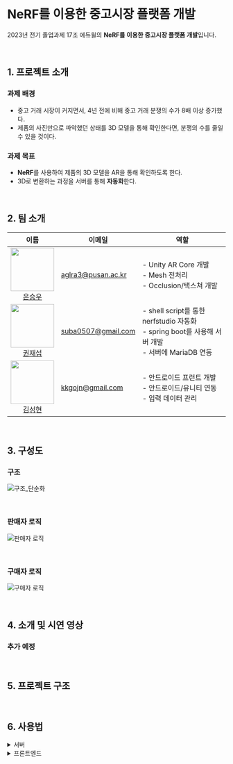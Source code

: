 # NeRF를 이용한 중고시장 플랫폼 개발

2023년 전기 졸업과제 17조 에듀윌의 **NeRF를 이용한 중고시장 플랫폼 개발**입니다.

<br>

## 1. 프로젝트 소개

### 과제 배경

- 중고 거래 시장이 커지면서, 4년 전에 비해 중고 거래 분쟁의 수가 8배 이상 증가했다.
- 제품의 사진만으로 파악했던 상태를 3D 모델을 통해 확인한다면, 분쟁의 수를 줄일 수 있을 것이다.

### 과제 목표

- **NeRF**를 사용하여 제품의 3D 모델을 AR을 통해 확인하도록 한다.
- 3D로 변환하는 과정을 서버를 통해 **자동화**한다.

<br>

## 2. 팀 소개

| 이름                                                                                                                                     | 이메일             | 역할                                                                                                   |
| ---------------------------------------------------------------------------------------------------------------------------------------- | ------------------ | ------------------------------------------------------------------------------------------------------ |
| <img src="https://github.com/aglra3.png" width="100"> <br> <div align="center"> [은승우](https://github.com/aglra3) </div>               | aglra3@pusan.ac.kr | - Unity AR Core 개발 <br>- Mesh 전처리<br>- Occlusion/택스쳐 개발                                      |
| <img src="https://github.com/JaesubKwon.png" width="100"> <br> <div align="center">[권재섭](https://github.com/JaesubKwon) </div>        | suba0507@gmail.com | - shell script를 통한 nerfstudio 자동화 <br>- spring boot를 사용해 서버 개발 <br>- 서버에 MariaDB 연동 |
| <img src="https://github.com/SeonghyeonKim.png" width="100"> <br> <div align="center"> [김성현](https://github.com/SeonghyeonKim) </div> | kkgojn@gmail.com   | - 안드로이드 프런트 개발 <br>- 안드로이드/유니티 연동 <br>- 입력 데이터 관리                           |

<br>

## 3. 구성도

### 구조

![구조_단순화](https://github.com/pnucse-capstone/capstone-2023-1-17/assets/48244988/6b6aac58-7392-406b-9299-57760340d941)

<br>

### 판매자 로직

![판매자 로직](https://github.com/pnucse-capstone/capstone-2023-1-17/assets/48244988/092c52d7-e3e9-431e-ae17-b4a884aec510)

<br>

### 구매자 로직

![구매자 로직](https://github.com/pnucse-capstone/capstone-2023-1-17/assets/48244988/40d202cb-e6f2-47e2-b707-7cf18ce3fc8f)

<br>

## 4. 소개 및 시연 영상

### 추가 예정

<br>

## 5. 프로젝트 구조

<br>

## 6. 사용법

<details>
<summary>서버</summary>
<div>

### <<필요 소프트웨어>>

Docker and nvidia GPU drivers, capable of working with CUDA 11.8, must be installed.

### <<docker image를 사용해 server+nerfstudio docker container 생성>>

docker pull jaesubkwon/nerfserver:1.0.1

docker run --gpus all -v C:\d\nerfserver\data:/workspace/ ^
-v C:\d\nerfserver\.cache:/home/user/.cahce/ ^
-p 3389:3389 ^
--name nerfserver -it jaesubkwon/nerfserver:1.0.1

### <<docker image를 사용해 MariaDB docker container 생성>>

docker pull mariadb

docker run --name mariadb -p 3306:3306 -e MYSQL_ROOT_PASSWORD=root mariadb

### <<docker network container 생성 후, 해당 network container에 'nerfserver', 'mariadb' container를 연결>>

docker network create internalNetwork

docker network connect internalNetwork nerfserver

docker network connect internalNetwork mariadb

### <<MariaDB에 DB 생성 후 table 생성>>

이름이 'nerf' 인 DB 생성.
아래 쿼리를 사용해 'nerf' DB에 테이블 'post', 'meshInfo' 생성.

```
CREATE TABLE `post` (
    `id`				bigint(20)    NOT NULL AUTO_INCREMENT,
    `userId`			bigint(20)    NOT NULL,
    `title`				varchar(3000) NOT NULL,
    `content`			varchar(3000) NOT NULL,
    `price`				bigint(20)    NOT NULL,
    `date`				datetime	  NOT NULL,
    `numberOfImages`		bigint(20)    NOT NULL,
    `state`				varchar(100) NOT NULL,
    PRIMARY KEY (`id`)
);

CREATE TABLE `meshInfo` (
    `id`		bigint(20)    NOT NULL,
    `xSize`		double,
    `ySize`		double,
    `zSize`		double,
    PRIMARY KEY (`id`)
);
```

### <<서버 실행 준비>>

서버파일 빌드 후, 생성된 .jar 파일을 'nerfserver' container의 /workspace/ 에 위치시키기.
test.sh 파일을 'nerfserver' container의 /workspace/ 에 위치시키기.

### <<'nerfserver' container에서 .jar 파일을 통해 서버 실행>>

예시: java -jar server.jar

</div>
</details>

<details>
<summary>프론트엔드</summary>
<div>

### 1. Android Stduio 설치하기

### 2. Unity 설치하기

### 3.

### 4.

</div>
</details>
